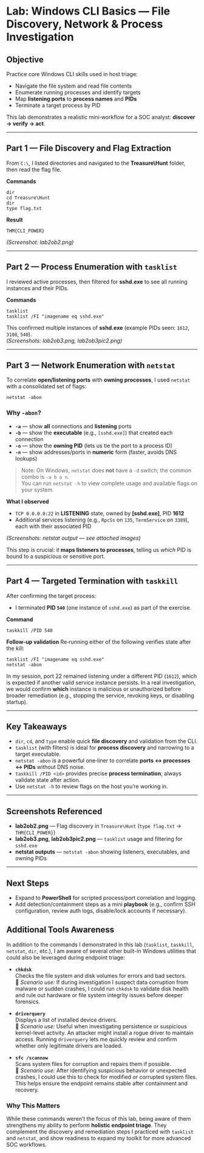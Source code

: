 # Lab: Windows CLI Basics — File Discovery, Network & Process Investigation

## Objective
Practice core Windows CLI skills used in host triage:
- Navigate the file system and read file contents
- Enumerate running processes and identify targets
- Map **listening ports** to **process names** and **PIDs**
- Terminate a target process by PID

This lab demonstrates a realistic mini‑workflow for a SOC analyst: **discover → verify → act**.

---

## Part 1 — File Discovery and Flag Extraction
From `C:\`, I listed directories and navigated to the **Treasure\Hunt** folder, then read the flag file.

**Commands**
```
dir
cd Treasure\Hunt
dir
type flag.txt
```

**Result**
```
THM{CLI_POWER}
```

*(Screenshot: lab2ob2.png)*

---

## Part 2 — Process Enumeration with `tasklist`
I reviewed active processes, then filtered for **sshd.exe** to see all running instances and their PIDs.

**Commands**
```
tasklist
tasklist /FI "imagename eq sshd.exe"
```

This confirmed multiple instances of **sshd.exe** (example PIDs seen: `1612`, `3108`, `540`).  
*(Screenshots: lab2ob3.png, lab2ob3pic2.png)*

---

## Part 3 — Network Enumeration with `netstat`
To correlate **open/listening ports** with **owning processes**, I used `netstat` with a consolidated set of flags:

```
netstat -abon
```

### Why `-abon`?
- **`-a`** — show **all** connections and **listening** ports  
- **`-b`** — show the **executable** (e.g., `[sshd.exe]`) that created each connection  
- **`-o`** — show the **owning PID** (lets us tie the port to a process ID)  
- **`-n`** — show addresses/ports in **numeric** form (faster, avoids DNS lookups)

> Note: On Windows, `netstat` does **not** have a `-d` switch; the common combo is `-a b o n`.  
> You can run `netstat -h` to view complete usage and available flags on your system.

**What I observed**
- `TCP 0.0.0.0:22` in **LISTENING** state, owned by **[sshd.exe]**, PID **1612**  
- Additional services listening (e.g., `RpcSs` on `135`, `TermService` on `3389`), each with their associated PID

*(Screenshots: netstat output — see attached images)*

This step is crucial: it **maps listeners to processes**, telling us *which* PID is bound to a suspicious or sensitive port.

---

## Part 4 — Targeted Termination with `taskkill`
After confirming the target process:
- I terminated **PID `540`** (one instance of `sshd.exe`) as part of the exercise.

**Command**
```
taskkill /PID 540
```

**Follow‑up validation**
Re‑running either of the following verifies state after the kill:
```
tasklist /FI "imagename eq sshd.exe"
netstat -abon
```
In my session, port 22 remained listening under a different PID (`1612`), which is expected if another valid service instance persists. In a real investigation, we would confirm **which** instance is malicious or unauthorized before broader remediation (e.g., stopping the service, revoking keys, or disabling startup).

---

## Key Takeaways
- `dir`, `cd`, and `type` enable quick **file discovery** and validation from the CLI.  
- `tasklist` (with filters) is ideal for **process discovery** and narrowing to a target executable.  
- `netstat -abon` is a powerful one‑liner to correlate **ports ↔ processes ↔ PIDs** without DNS noise.  
- `taskkill /PID <id>` provides precise **process termination**; always validate state after action.  
- Use `netstat -h` to review flags on the host you’re working in.

---

## Screenshots Referenced
- **lab2ob2.png** — Flag discovery in `Treasure\Hunt` (`type flag.txt` → `THM{CLI_POWER}`)  
- **lab2ob3.png**, **lab2ob3pic2.png** — `tasklist` usage and filtering for `sshd.exe`  
- **netstat outputs** — `netstat -abon` showing listeners, executables, and owning PIDs

---

## Next Steps
- Expand to **PowerShell** for scripted process/port correlation and logging.  
- Add detection/containment steps as a mini **playbook** (e.g., confirm SSH configuration, review auth logs, disable/lock accounts if necessary).



## Additional Tools Awareness

In addition to the commands I demonstrated in this lab (`tasklist`, `taskkill`, `netstat`, `dir`, etc.), I am aware of several other built-in Windows utilities that could also be leveraged during endpoint triage:

- **`chkdsk`**  
  Checks the file system and disk volumes for errors and bad sectors.  
  🔎 *Scenario use:* If during investigation I suspect data corruption from malware or sudden crashes, I could run `chkdsk` to validate disk health and rule out hardware or file system integrity issues before deeper forensics.

- **`driverquery`**  
  Displays a list of installed device drivers.  
  🔎 *Scenario use:* Useful when investigating persistence or suspicious kernel-level activity. An attacker might install a rogue driver to maintain access. Running `driverquery` lets me quickly review and confirm whether only legitimate drivers are loaded.

- **`sfc /scannow`**  
  Scans system files for corruption and repairs them if possible.  
  🔎 *Scenario use:* After identifying suspicious behavior or unexpected crashes, I could use this to check for modified or corrupted system files. This helps ensure the endpoint remains stable after containment and recovery.

### Why This Matters
While these commands weren’t the focus of this lab, being aware of them strengthens my ability to perform **holistic endpoint triage**. They complement the discovery and remediation steps I practiced with `tasklist` and `netstat`, and show readiness to expand my toolkit for more advanced SOC workflows.

